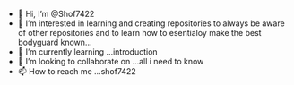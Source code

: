 - 👋 Hi, I’m @Shof7422
- 👀 I’m interested in learning and creating repositories to always be aware of other repositories  and to learn how to esentialoy make the best bodyguard known...
- 🌱 I’m currently learning ...introduction
- 💞️ I’m looking to collaborate on ...all i need to know
- 📫 How to reach me ...shof7422

<!---
Shof7422/Shof7422 is a ✨ special ✨ repository because its `README.md` (this file) appears on your GitHub profile.
You can click the Preview link to take a look at your changes.
--->
